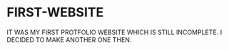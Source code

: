 # FIRST-WEBSITE
IT WAS MY FIRST PROTFOLIO WEBSITE WHICH IS STILL INCOMPLETE. I DECIDED TO MAKE ANOTHER ONE THEN. 
